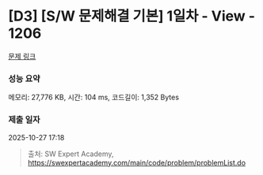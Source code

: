 # [D3] [S/W 문제해결 기본] 1일차 - View - 1206 

[문제 링크](https://swexpertacademy.com/main/code/problem/problemDetail.do?contestProbId=AV134DPqAA8CFAYh) 

### 성능 요약

메모리: 27,776 KB, 시간: 104 ms, 코드길이: 1,352 Bytes

### 제출 일자

2025-10-27 17:18



> 출처: SW Expert Academy, https://swexpertacademy.com/main/code/problem/problemList.do